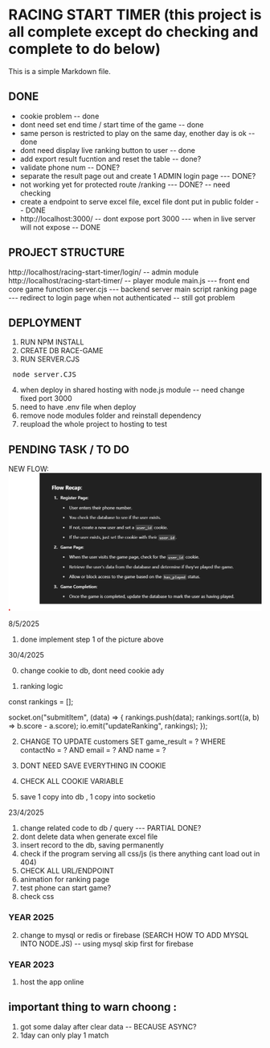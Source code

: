 # RACING START TIMER (this project is all complete except do checking and complete to do below)

This is a simple Markdown file.

## DONE

- cookie problem -- done
- dont need set end time / start time of the game -- done
- same person is restricted to play on the same day, enother day is ok -- done
- dont need display live ranking button to user -- done
- add export result fucntion and reset the table -- done?
- validate phone num -- DONE?
- separate the result page out and create 1 ADMIN login page --- DONE?
- not working yet for protected route /ranking --- DONE? -- need checking
- create a endpoint to serve excel file, excel file dont put in public folder -- DONE
- http://localhost:3000/ -- dont expose port 3000 --- when in live server will not expose -- DONE

## PROJECT STRUCTURE

http://localhost/racing-start-timer/login/ -- admin module
http://localhost/racing-start-timer/ -- player module
main.js --- front end core game function
server.cjs --- backend server main script
ranking page --- redirect to login page when not authenticated -- still got problem

## DEPLOYMENT

1. RUN NPM INSTALL
2. CREATE DB RACE-GAME
3. RUN SERVER.CJS
<pre> node server.CJS </pre>
4. when deploy in shared hosting with node.js module -- need change fixed port 3000
5. need to have .env file when deploy
6. remove node modules folder and reinstall dependency
7. reupload the whole project to hosting to test

## PENDING TASK / TO DO

NEW FLOW:
![alt text](image.png)

8/5/2025

1. done implement step 1 of the picture above

30/4/2025

0. change cookie to db, dont need cookie ady

1. ranking logic

const rankings = [];

socket.on("submitItem", (data) => {
rankings.push(data);
rankings.sort((a, b) => b.score - a.score);
io.emit("updateRanking", rankings);
});

2. CHANGE TO UPDATE customers SET game_result = ? WHERE contactNo = ? AND email = ? AND name = ?

3. DONT NEED SAVE EVERYTHING IN COOKIE

4. CHECK ALL COOKIE VARIABLE

5. save 1 copy into db , 1 copy into socketio

23/4/2025

1. change related code to db / query --- PARTIAL DONE?
2. dont delete data when generate excel file
3. insert record to the db, saving permanently
4. check if the program serving all css/js (is there anything cant load out in 404)
5. CHECK ALL URL/ENDPOINT
6. animation for ranking page
7. test phone can start game?
8. check css

### YEAR 2025

2. change to mysql or redis or firebase (SEARCH HOW TO ADD MYSQL INTO NODE.JS) -- using mysql skip first for firebase

### YEAR 2023

1. host the app online

## important thing to warn choong :

1. got some dalay after clear data -- BECAUSE ASYNC?
2. 1day can only play 1 match
